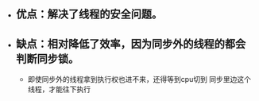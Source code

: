 - ## 优点：解决了线程的安全问题。
- ## 缺点：相对降低了效率，因为同步外的线程的都会判断同步锁。
	- 即使同步外的线程拿到执行权也进不来，还得等到cpu切到 同步里边这个线程，才能往下执行